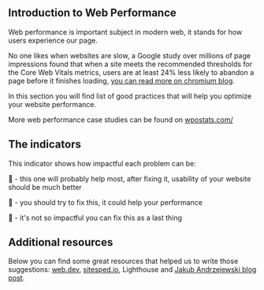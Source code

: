 ## Introduction to Web Performance

Web performance is important subject in modern web, it stands for how users experience our page.

No one likes when websites are slow, a Google study over millions of page impressions found that when a site meets the recommended thresholds for the Core Web Vitals metrics, users are at least 24% less likely to abandon a page before it finishes loading, [you can read more on chromium blog](https://blog.chromium.org/2020/05/the-science-behind-web-vitals.html).



In this section you will find list of good practices that will help you optimize your website performance. 



More web performance case studies can be found on [wpostats.com/](https://wpostats.com/)


## The indicators 
This indicator shows how impactful each problem can be:

:orange_book: - this one will probably help most, after fixing it, usability of your website should be much better

:ledger: - you should try to fix this, it could help your performance

:blue_book: - it's not so impactful you can fix this as a last thing



## Additional resources

Below you can find some great resources that helped us to write those suggestions:
[web.dev](https://web.dev/), [sitesped.io](https://www.sitespeed.io/), Lighthouse and [Jakub Andrzejewski blog post](https://dev.to/theandrewsky/performance-checklist-for-vue-and-nuxt-cog).
